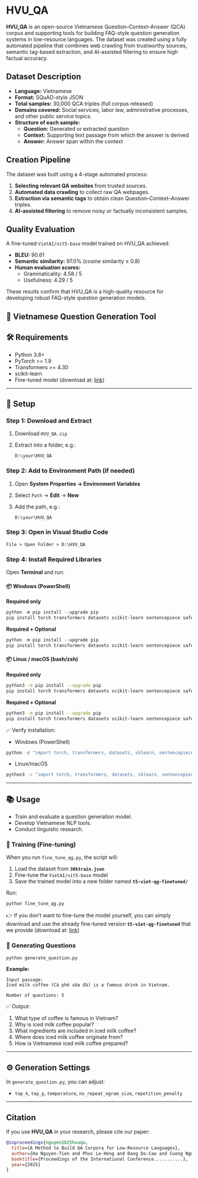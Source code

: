 # HVU_QA

**HVU_QA** is an open-source Vietnamese Question–Context–Answer (QCA) corpus and supporting tools for building FAQ-style question generation systems in low-resource languages. The dataset was created using a fully automated pipeline that combines web crawling from trustworthy sources, semantic tag-based extraction, and AI-assisted filtering to ensure high factual accuracy.

## Dataset Description

- **Language:** Vietnamese
- **Format:** SQuAD-style JSON
- **Total samples:** 30,000 QCA triples (full corpus released)
- **Domains covered:** Social services, labor law, administrative processes, and other public service topics.
- **Structure of each sample:**
  - **Question:** Generated or extracted question
  - **Context:** Supporting text passage from which the answer is derived
  - **Answer:** Answer span within the context

## Creation Pipeline

The dataset was built using a 4-stage automated process:
1. **Selecting relevant QA websites** from trusted sources.
2. **Automated data crawling** to collect raw QA webpages.
3. **Extraction via semantic tags** to obtain clean Question–Context–Answer triples.
4. **AI-assisted filtering** to remove noisy or factually inconsistent samples.

## Quality Evaluation

A fine-tuned `VietAI/vit5-base` model trained on HVU_QA achieved:
- **BLEU:** 90.61
- **Semantic similarity:** 97.0% (cosine similarity ≥ 0.8)
- **Human evaluation scores:**
  - Grammaticality: 4.58 / 5
  - Usefulness: 4.29 / 5

These results confirm that HVU_QA is a high-quality resource for developing robust FAQ-style question generation models.

## 📁 Vietnamese Question Generation Tool

## 🛠️ Requirements

* Python 3.8+
* PyTorch >= 1.9
* Transformers >= 4.30
* scikit-learn
* Fine-tuned model (download at: [link](https://huggingface.co/datasets/DANGDOCAO/GeneratingQuestions/tree/main))

---

## 🚀 Setup

### Step 1: Download and Extract

1. Download `HVU_QA.zip`
2. Extract into a folder, e.g.:

   ```
   D:\your\HVU_QA
   ```

### Step 2: Add to Environment Path (if needed)

1. Open **System Properties → Environment Variables**
2. Select `Path` → **Edit** → **New**
3. Add the path, e.g.:

   ```
   D:\your\HVU_QA
   ```

### Step 3: Open in Visual Studio Code

```
File > Open Folder > D:\HVU_QA
```

### Step 4: Install Required Libraries

Open **Terminal** and run:

#### 📦 Windows (PowerShell)

**Required only**

```powershell
python -m pip install --upgrade pip
pip install torch transformers datasets scikit-learn sentencepiece safetensors
```

**Required + Optional**

```powershell
python -m pip install --upgrade pip
pip install torch transformers datasets scikit-learn sentencepiece safetensors accelerate tensorboard evaluate sacrebleu rouge-score nltk
```

#### 📦 Linux / macOS (bash/zsh)

**Required only**

```bash
python3 -m pip install --upgrade pip
pip install torch transformers datasets scikit-learn sentencepiece safetensors
```

**Required + Optional**

```bash
python3 -m pip install --upgrade pip
pip install torch transformers datasets scikit-learn sentencepiece safetensors accelerate tensorboard evaluate sacrebleu rouge-score nltk
```

✅ Verify installation:

* Windows (PowerShell)

```powershell
python -c "import torch, transformers, datasets, sklearn, sentencepiece, safetensors, accelerate, tensorboard, evaluate, sacrebleu, rouge_score, nltk; print('✅ All dependencies installed correctly!')"
```

* Linux/macOS

```bash
python3 -c "import torch, transformers, datasets, sklearn, sentencepiece, safetensors, accelerate, tensorboard, evaluate, sacrebleu, rouge_score, nltk; print('✅ All dependencies installed correctly!')"
```

---

## 📚 Usage

* Train and evaluate a question generation model.
* Develop Vietnamese NLP tools.
* Conduct linguistic research.

### 🔹 Training (Fine-tuning)

When you run `fine_tune_qg.py`, the script will:

1. Load the dataset from **`30ktrain.json`**
2. Fine-tune the `VietAI/vit5-base` model
3. Save the trained model into a new folder named **`t5-viet-qg-finetuned/`**

Run:

```bash
python fine_tune_qg.py
```
👉 If you don’t want to fine-tune the model yourself, you can simply download and use the already fine-tuned version **`t5-viet-qg-finetuned`** that we provide (download at: [link](https://huggingface.co/datasets/DANGDOCAO/GeneratingQuestions/tree/main))

### 🔹 Generating Questions

```bash
python generate_question.py
```

**Example:**

```
Input passage:
Iced milk coffee (Cà phê sữa đá) is a famous drink in Vietnam.

Number of questions: 5
```

✅ Output:

1. What type of coffee is famous in Vietnam?
2. Why is iced milk coffee popular?
3. What ingredients are included in iced milk coffee?
4. Where does iced milk coffee originate from?
5. How is Vietnamese iced milk coffee prepared?

---

## ⚙️ Generation Settings

In `generate_question.py`, you can adjust:

* `top_k`, `top_p`, `temperature`, `no_repeat_ngram_size`, `repetition_penalty`

---

## Citation

If you use **HVU_QA** in your research, please cite our paper:

```bibtex
@inproceedings{nguyen2025hvuqa,
  title={A Method to Build QA Corpora for Low-Resource Languages},
  author={Ha Nguyen-Tien and Phuc Le-Hong and Dang Do-Cao and Cuong Nguyen-Hung and Chung Mai-Van},
  booktitle={Proceedings of the International Conference...........},
  year={2025}
}

